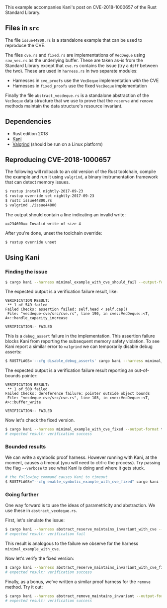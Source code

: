 This example accompanies Kani's post on CVE-2018-1000657 of the Rust Standard Library.

## Files in `src`

The file `issue44800.rs` is a standalone example that can be used to reproduce the CVE.

The files `cve.rs` and `fixed.rs` are implementations of `VecDeque` using `raw_vec.rs` as the underlying buffer. These are taken as-is from the Standard Library except that `cve.rs` contains the issue (try a `diff` between the two). These are used in `harness.rs` in two separate modules:

  - Harnesses in `cve_proofs` use the `VecDeque` implementation *with* the CVE
  - Harnesses in `fixed_proofs` use the fixed `VecDeque` implementation

Finally the file `abstract_vecdeque.rs` is a standalone abstraction of the `VecDeque` data structure that we use to prove that the `reserve` and `remove` methods maintain the data structure's resource invariant.

## Dependencies

  - Rust edition 2018
  - [Kani](https://model-checking.github.io/kani/getting-started.html)
  - [Valgrind](https://valgrind.org/) (should be run on a Linux platform)

## Reproducing CVE-2018-1000657

The following will rollback to an old version of the Rust toolchain, compile the example and run it using `valgrind`, a binary instrumentation framework that can detect memory issues.

```bash
$ rustup install nightly-2017-09-23
$ rustup override set nightly-2017-09-23
$ rustc issue44800.rs
$ valgrind ./issue44800
```

The output should contain a line indicating an invalid write:

```
==234600== Invalid write of size 4
```

After you're done, unset the toolchain override:

```bash
$ rustup override unset
```

## Using Kani

### Finding the issue

```bash
$ cargo kani --harness minimal_example_with_cve_should_fail --output-format terse
```

The expected output is a verification failure result, like:

```
VERIFICATION RESULT: 
 ** 1 of 549 failed
Failed Checks: assertion failed: self.head < self.cap()
 File: "vecdeque-cve/src/cve.rs", line 190, in cve::VecDeque::<T, A>::handle_capacity_increase

VERIFICATION:- FAILED
```

This is a `debug_assert` failure in the implementation. This assertion failure blocks Kani from reporting the subsequent memory safety violation. To see Kani report a similar error to `valgrind` we can temporarily disable debug asserts:

```bash
$ RUSTFLAGS='--cfg disable_debug_asserts' cargo kani --harness minimal_example_with_cve_should_fail --output-format terse
```

The expected output is a verification failure result reporting an out-of-bounds pointer:

```
VERIFICATION RESULT: 
 ** 1 of 500 failed
Failed Checks: dereference failure: pointer outside object bounds
 File: "vecdeque-cve/src/cve.rs", line 103, in cve::VecDeque::<T, A>::buffer_write

VERIFICATION:- FAILED
```

Now let's check the fixed version.

```bash
$ cargo kani --harness minimal_example_with_cve_fixed --output-format terse
# expected result: verification success
```

### Bounded results

We can write a symbolic proof harness. However running with Kani, at the moment, causes a timeout (you will need to ctrl-c the process). Try passing the flag `--verbose` to see what Kani is doing and where it gets stuck.

```bash
# the following command causes Kani to timeout
$ RUSTFLAGS="--cfg enable_symbolic_example_with_cve_fixed" cargo kani --harness symbolic_example_with_cve_fixed
```

### Going further

One way forward is to use the ideas of parametricity and abstraction. We use these in `abstract_vecdeque.rs`.

First, let's simulate the issue:

```bash
$ cargo kani --harness abstract_reserve_maintains_invariant_with_cve --output-format terse
# expected result: verification fail
```

This result is analogous to the failure we observe for the harness `minimal_example_with_cve`.

Now let's verify the fixed version:

```bash
$ cargo kani --harness abstract_reserve_maintains_invariant_with_cve_fixed --output-format terse
# expected result: verification success
```

Finally, as a bonus, we've written a similar proof harness for the `remove` method. Try it out:

```bash
$ cargo kani --harness abstract_remove_maintains_invariant --output-format terse
# expected result: verification success
```
